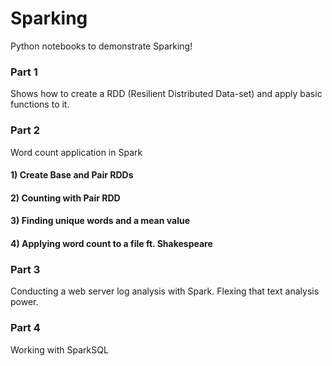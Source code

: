 # Sparking

Python notebooks to demonstrate Sparking!

### Part 1
Shows how to create a RDD (Resilient Distributed Data-set) and apply basic functions to it.


### Part 2
Word count application in Spark
#### 1) Create Base and Pair RDDs
#### 2) Counting with Pair RDD
#### 3) Finding unique words and a mean value
#### 4) Applying word count to a file ft. Shakespeare

### Part 3
Conducting a web server log analysis with Spark. Flexing that text analysis power.


### Part 4
Working with SparkSQL 

